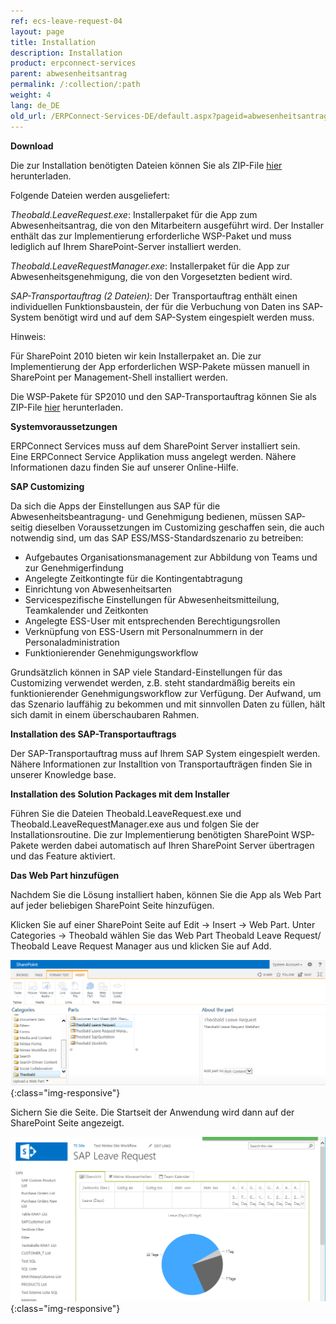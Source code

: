 ```yaml
---
ref: ecs-leave-request-04
layout: page
title: Installation
description: Installation
product: erpconnect-services
parent: abwesenheitsantrag
permalink: /:collection/:path
weight: 4
lang: de_DE
old_url: /ERPConnect-Services-DE/default.aspx?pageid=abwesenheitsantrag-install
---
```


**Download**

Die zur Installation benötigten Dateien können Sie als ZIP-File [hier](https://cdn-files.theobald-software.com/help/ECS/Theobald.LeaveRequest.zip) herunterladen.

Folgende Dateien werden ausgeliefert:

*Theobald.LeaveRequest.exe*: Installerpaket für die App zum Abwesenheitsantrag, die von den Mitarbeitern ausgeführt wird. Der Installer enthält das zur Implementierung erforderliche WSP-Paket und muss lediglich auf Ihrem SharePoint-Server installiert werden.  

*Theobald.LeaveRequestManager.exe*: Installerpaket für die App zur Abwesenheitsgenehmigung, die von den Vorgesetzten bedient wird. 

*SAP-Transportauftrag (2 Dateien)*: Der Transportauftrag enthält einen individuellen Funktionsbaustein, der für die Verbuchung von Daten ins SAP-System benötigt wird und auf dem SAP-System eingespielt werden muss.

Hinweis: 

Für SharePoint 2010 bieten wir kein Installerpaket an. Die zur Implementierung der App erforderlichen WSP-Pakete müssen manuell in SharePoint per Management-Shell installiert werden. 

Die WSP-Pakete für SP2010 und den SAP-Transportauftrag können Sie als ZIP-File [hier](https://cdn-files.theobald-software.com/help/ECS/Theobald.LeaveRequestSP2010.zip) herunterladen.  


**Systemvoraussetzungen** 

ERPConnect Services muss auf dem SharePoint Server installiert sein.<br>
Eine ERPConnect Service Applikation muss angelegt werden. Nähere Informationen dazu finden Sie auf unserer Online-Hilfe.   


**SAP Customizing**

Da sich die Apps der Einstellungen aus SAP für die Abwesenheitsbeantragung- und Genehmigung bedienen, müssen SAP-seitig dieselben Voraussetzungen im Customizing geschaffen sein, die auch notwendig sind, um das SAP ESS/MSS-Standardszenario zu betreiben:

- Aufgebautes Organisationsmanagement zur Abbildung von Teams und zur Genehmigerfindung
- Angelegte Zeitkontingte für die Kontingentabtragung 
- Einrichtung von Abwesenheitsarten
- Servicespezifische Einstellungen für Abwesenheitsmitteilung, Teamkalender und Zeitkonten
- Angelegte ESS-User mit entsprechenden Berechtigungsrollen
- Verknüpfung von ESS-Usern mit Personalnummern in der Personaladministration 
- Funktionierender Genehmigungsworkflow

Grundsätzlich können in SAP viele Standard-Einstellungen für das Customizing verwendet werden, z.B. steht standardmäßig bereits ein funktionierender Genehmigungsworkflow zur Verfügung. Der Aufwand, um das Szenario lauffähig zu bekommen und mit sinnvollen Daten zu füllen, hält sich damit in einem überschaubaren Rahmen.


**Installation des SAP-Transportauftrags** 

Der SAP-Transportauftrag muss auf Ihrem SAP System eingespielt werden. Nähere Informationen zur Installtion von Transportaufträgen finden Sie in unserer Knowledge base.


**Installation des Solution Packages mit dem Installer** 

Führen Sie die Dateien Theobald.LeaveRequest.exe und Theobald.LeaveRequestManager.exe aus und folgen Sie der Installationsroutine. 
Die zur Implementierung benötigten SharePoint WSP-Pakete werden dabei automatisch auf Ihren SharePoint Server übertragen und das Feature aktiviert. 


**Das Web Part hinzufügen** 

Nachdem Sie die Lösung installiert haben, können Sie die App als Web Part auf jeder beliebigen SharePoint Seite hinzufügen.   

Klicken Sie auf einer SharePoint Seite auf Edit -> Insert -> Web Part. Unter Categories -> Theobald  wählen Sie das Web Part Theobald Leave Request/ Theobald Leave Request Manager aus und klicken Sie auf Add.

![bia-install-01](/img/content/bia-install-01.png){:class="img-responsive"}

Sichern Sie die Seite. Die Startseit der Anwendung wird dann auf der SharePoint Seite angezeigt. 

![bia-install-02](/img/content/bia-install-02.png){:class="img-responsive"}
